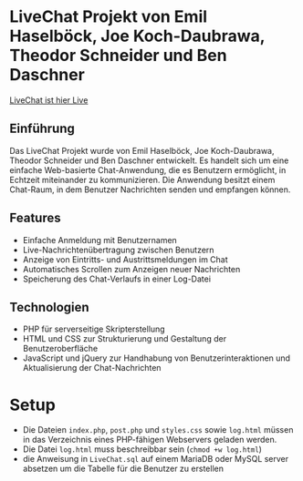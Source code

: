 # LiveChat Projekt von Emil Haselböck, Joe Koch-Daubrawa, Theodor Schneider und Ben Daschner

[LiveChat ist hier Live](https://www.bendaschner.com/LiveChat/) 
## Einführung

Das LiveChat Projekt wurde von Emil Haselböck, Joe Koch-Daubrawa, Theodor Schneider und Ben Daschner entwickelt. Es handelt sich um eine einfache Web-basierte Chat-Anwendung, die es Benutzern ermöglicht, in Echtzeit miteinander zu kommunizieren. Die Anwendung besitzt einem Chat-Raum, in dem Benutzer Nachrichten senden und empfangen können.



## Features

- Einfache Anmeldung mit Benutzernamen
- Live-Nachrichtenübertragung zwischen Benutzern
- Anzeige von Eintritts- und Austrittsmeldungen im Chat
- Automatisches Scrollen zum Anzeigen neuer Nachrichten
- Speicherung des Chat-Verlaufs in einer Log-Datei

## Technologien

- PHP für serverseitige Skripterstellung
- HTML und CSS zur Strukturierung und Gestaltung der Benutzeroberfläche
- JavaScript und jQuery zur Handhabung von Benutzerinteraktionen und Aktualisierung der Chat-Nachrichten

# Setup

- Die Dateien `index.php`, `post.php` und `styles.css` sowie `log.html` müssen in das Verzeichnis eines PHP-fähigen Webservers geladen werden.
- Die Datei `log.html` muss beschreibbar sein (`chmod +w log.html`)
- die Anweisung in `LiveChat.sql` auf einem MariaDB oder MySQL server absetzen um die Tabelle für die Benutzer zu erstellen



